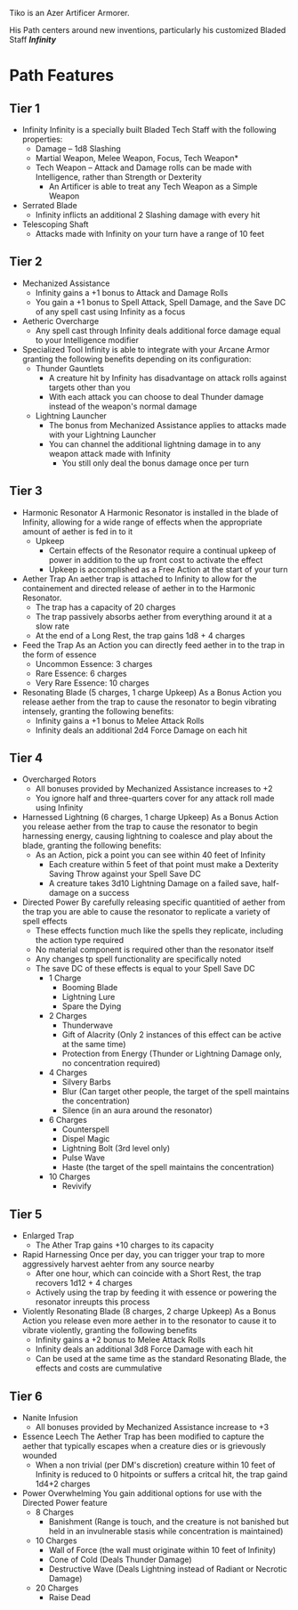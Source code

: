 ﻿Tiko is an Azer Artificer Armorer.

His Path centers around new inventions, particularly his customized Bladed Staff ***Infinity***

# Path Features
## Tier 1
* Infinity
	Infinity is a specially built Bladed Tech Staff with the following properties:
	* Damage – 1d8 Slashing
	* Martial Weapon, Melee Weapon, Focus, Tech Weapon*
	* Tech Weapon – Attack and Damage rolls can be made with Intelligence, rather than Strength or Dexterity
		* An Artificer is able to treat any Tech Weapon as a Simple Weapon
* Serrated Blade
	* Infinity inflicts an additional 2 Slashing damage with every hit
* Telescoping Shaft
	* Attacks made with Infinity on your turn have a range of 10 feet

## Tier 2
* Mechanized Assistance
	* Infinity gains a +1 bonus to Attack and Damage Rolls
	* You gain a +1 bonus to Spell Attack, Spell Damage, and the Save DC of any spell cast using Infinity as a focus
* Aetheric Overcharge
	* Any spell cast through Infinity deals additional force damage equal to your Intelligence modifier
* Specialized Tool
	Infinity is able to integrate with your Arcane Armor granting the following benefits depending on its configuration:
	* Thunder Gauntlets
		* A creature hit by Infinity has disadvantage on attack rolls against targets other than you
		* With each attack you can choose to deal Thunder damage instead of the weapon's normal damage
	* Lightning Launcher
		* The bonus from Mechanized Assistance applies to attacks made with your Lightning Launcher
		* You can channel the additional lightning damage in to any weapon attack made with Infinity
			* You still only deal the bonus damage once per turn

## Tier 3
* Harmonic Resonator
	A Harmonic Resonator is installed in the blade of Infinity, allowing for a wide range of effects when the appropriate amount of aether is fed in to it
	* Upkeep
		* Certain effects of the Resonator require a continual upkeep of power in addition to the up front cost to activate the effect
		* Upkeep is accomplished as a Free Action at the start of your turn
* Aether Trap
	An aether trap is attached to Infinity to allow for the containement and directed release of aether in to the Harmonic Resonator.
	* The trap has a capacity of 20 charges
	* The trap passively absorbs aether from everything around it at a slow rate
	* At the end of a Long Rest, the trap gains 1d8 + 4 charges
* Feed the Trap
	As an Action you can directly feed aether in to the trap in the form of essence
	* Uncommon Essence: 3 charges
	* Rare Essence: 6 charges
	* Very Rare Essence: 10 charges
* Resonating Blade (5 charges, 1 charge Upkeep)
	As a Bonus Action you release aether from the trap to cause the resonator to begin vibrating intensely, granting the following benefits:
	* Infinity gains a +1 bonus to Melee Attack Rolls
	* Infinity deals an additional 2d4 Force Damage on each hit

## Tier 4
* Overcharged Rotors
	* All bonuses provided by Mechanized Assistance increases to +2
	* You ignore half and three-quarters cover for any attack roll made using Infinity
* Harnessed Lightning (6 charges, 1 charge Upkeep)
	As a Bonus Action you release aether from the trap to cause the resonator to begin harnessing energy, causing lightning to coalesce and play about the blade, granting the following benefits:
	* As an Action, pick a point you can see within 40 feet of Infinity
		* Each creature within 5 feet of that point must make a Dexterity Saving Throw against your Spell Save DC
		* A creature takes 3d10 Lightning Damage on a failed save, half-damage on a success
* Directed Power
	By carefully releasing specific quantitied of aether from the trap you are able to cause the resonator to replicate a variety of spell effects
	* These effects function much like the spells they replicate, including the action type required
	* No material component is required other than the resonator itself
	* Any changes tp spell functionality are specifically noted
	* The save DC of these effects is equal to your Spell Save DC
		* 1 Charge
			* Booming Blade
			* Lightning Lure
			* Spare the Dying
		* 2 Charges
			* Thunderwave
			* Gift of Alacrity (Only 2 instances of this effect can be active at the same time)
			* Protection from Energy (Thunder or Lightning Damage only, no concentration required)
		* 4 Charges
			* Silvery Barbs
			* Blur (Can target other people, the target of the spell maintains the concentration)
			* Silence (in an aura around the resonator)
		* 6 Charges
			* Counterspell
			* Dispel Magic
			* Lightning Bolt (3rd level only)
			* Pulse Wave
			* Haste (the target of the spell maintains the concentration)
		* 10 Charges
			* Revivify

## Tier 5
* Enlarged Trap
	* The Ather Trap gains +10 charges to its capacity
* Rapid Harnessing
	Once per day, you can trigger your trap to more aggressively harvest aehter from any source nearby
	* After one hour, which can coincide with a Short Rest, the trap recovers 1d12 + 4 charges
	* Actively using the trap by feeding it with essence or powering the resonator inreupts this process
* Violently Resonating Blade (8 charges, 2 charge Upkeep)
	As a Bonus Action you release even more aether in to the resonator to cause it to vibrate violently, granting the following benefits
	* Infinity gains a +2 bonus to Melee Attack Rolls
	* Infinity deals an additional 3d8 Force Damage with each hit
	* Can be used at the same time as the standard Resonating Blade, the effects and costs are cummulative

## Tier 6
* Nanite Infusion
	* All bonuses provided by Mechanized Assistance increase to +3
* Essence Leech
	The Aether Trap has been modified to capture the aether that typically escapes when a creature dies or is grievously wounded
	* When a non trivial (per DM's discretion) creature within 10 feet of Infinity is reduced to 0 hitpoints or suffers a critcal hit, the trap gaind 1d4+2 charges
* Power Overwhelming
	You gain additional options for use with the Directed Power feature
	* 8 Charges
		* Banishment (Range is touch, and the creature is not banished but held in an invulnerable stasis while concentration is maintained)
	* 10 Charges
		* Wall of Force (the wall must originate within 10 feet of Infinity)
		* Cone of Cold (Deals Thunder Damage)
		* Destructive Wave (Deals Lightning instead of Radiant or Necrotic Damage)
	* 20 Charges
		* Raise Dead

